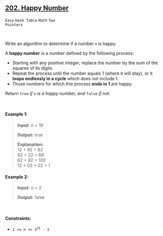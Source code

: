 ## [202. Happy Number](https://leetcode.com/problems/happy-number)

<code>Easy</code> <code>Hash Table</code> <code>Math</code> <code>Two Pointers</code>

<br>

Write an algorithm to determine if a number <code>n</code> is happy.

A __happy number__ is a number defined by the following process:

- Starting with any positive integer, replace the number by the sum of the squares of its digits.
- Repeat the process until the number equals 1 (where it will stay), or it __loops endlessly in a cycle__ which does not include 1.
- Those numbers for which this process __ends in 1__ are happy.

Return <code>true</code> *if* <code>n</code> *is a happy number, and* <code>false</code> *if not*.

<br>

#### Example 1:

> __Input:__ n = 19
> 
> __Output:__ true
> 
> __Explanation:__  
> 12 + 92 = 82  
> 82 + 22 = 68  
> 62 + 82 = 100  
> 12 + 02 + 02 = 1  

#### Example 2:

> __Input:__ n = 2
> 
> __Output:__ false  
 
<br>

#### Constraints:

- <code>1 <= n <= 2<sup>31</sup> - 1</code>
